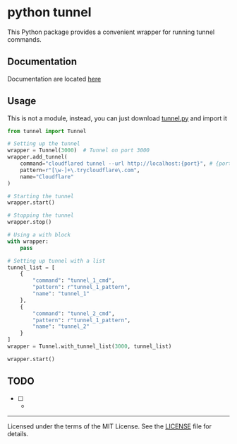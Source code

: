 # python tunnel

This Python package provides a convenient wrapper for running tunnel commands.

## Documentation

Documentation are located [here](https://cupang-afk.github.io/subprocess-tunnel/)

## Usage

This is not a module, instead, you can just download [tunnel.py](https://github.com/cupang-afk/subprocess-tunnel/blob/master/src/tunnel.py) and import it

```python
from tunnel import Tunnel

# Setting up the tunnel
wrapper = Tunnel(3000)  # Tunnel on port 3000
wrapper.add_tunnel(
    command="cloudflared tunnel --url http://localhost:{port}", # {port} automatically changed to 3000
    pattern=r"[\w-]+\.trycloudflare\.com",
    name="Cloudflare"
)

# Starting the tunnel
wrapper.start()

# Stopping the tunnel
wrapper.stop()

# Using a with block
with wrapper:
    pass

# Setting up tunnel with a list
tunnel_list = [
    {
        "command": "tunnel_1_cmd",
        "pattern": r"tunnel_1_pattern",
        "name": "tunnel_1"
    },
    {
        "command": "tunnel_2_cmd",
        "pattern": r"tunnel_1_pattern",
        "name": "tunnel_2"
    }
]
wrapper = Tunnel.with_tunnel_list(3000, tunnel_list)

wrapper.start()
```

## TODO

- [ ] -

---

Licensed under the terms of the MIT License. See the [LICENSE](https://github.com/cupang-afk/subprocess-tunnel/blob/master/LICENSE) file for details.
